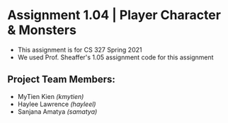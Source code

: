 # Assignment 1.04 | Player Character & Monsters
- This assignment is for CS 327 Spring 2021
- We used Prof. Sheaffer's 1.05 assignment code for this assignment 

## Project Team Members:
- MyTien Kien *(kmytien)*
- Haylee Lawrence *(hayleel)*
- Sanjana Amatya *(samatya)*

